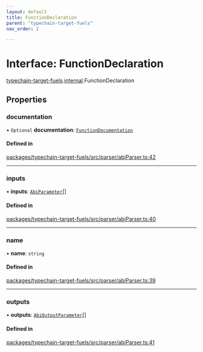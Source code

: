 ```yaml
---
layout: default
title: FunctionDeclaration
parent: "typechain-target-fuels"
nav_order: 2

---
```


# Interface: FunctionDeclaration

[typechain-target-fuels](../index.md).[internal](../namespaces/internal.md).FunctionDeclaration

## Properties

### documentation

• `Optional` **documentation**: [`FunctionDocumentation`](internal-FunctionDocumentation.md)

#### Defined in

[packages/typechain-target-fuels/src/parser/abiParser.ts:42](https://github.com/FuelLabs/fuels-ts/blob/master/packages/typechain-target-fuels/src/parser/abiParser.ts#L42)

___

### inputs

• **inputs**: [`AbiParameter`](internal-AbiParameter.md)[]

#### Defined in

[packages/typechain-target-fuels/src/parser/abiParser.ts:40](https://github.com/FuelLabs/fuels-ts/blob/master/packages/typechain-target-fuels/src/parser/abiParser.ts#L40)

___

### name

• **name**: `string`

#### Defined in

[packages/typechain-target-fuels/src/parser/abiParser.ts:39](https://github.com/FuelLabs/fuels-ts/blob/master/packages/typechain-target-fuels/src/parser/abiParser.ts#L39)

___

### outputs

• **outputs**: [`AbiOutputParameter`](internal-AbiOutputParameter.md)[]

#### Defined in

[packages/typechain-target-fuels/src/parser/abiParser.ts:41](https://github.com/FuelLabs/fuels-ts/blob/master/packages/typechain-target-fuels/src/parser/abiParser.ts#L41)
